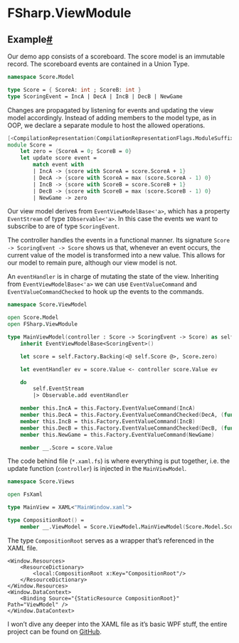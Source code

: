 # FSharp.ViewModule

## Example[#](https://riptutorial.com/fsharp/example/27305/fsharp-viewmodule#example)

Our demo app consists of a scoreboard. The score model is an immutable record. The scoreboard events are contained in a Union Type.

```fsharp
namespace Score.Model

type Score = { ScoreA: int ; ScoreB: int }    
type ScoringEvent = IncA | DecA | IncB | DecB | NewGame
```

Changes are propagated by listening for events and updating the view model accordingly. Instead of adding members to the model type, as in OOP, we declare a separate module to host the allowed operations.

```fsharp
[<CompilationRepresentation(CompilationRepresentationFlags.ModuleSuffix)>]
module Score =
    let zero = {ScoreA = 0; ScoreB = 0}
    let update score event =
        match event with
        | IncA -> {score with ScoreA = score.ScoreA + 1}
        | DecA -> {score with ScoreA = max (score.ScoreA - 1) 0}
        | IncB -> {score with ScoreB = score.ScoreB + 1}
        | DecB -> {score with ScoreB = max (score.ScoreB - 1) 0}
        | NewGame -> zero 
```

Our view model derives from `EventViewModelBase<'a>`, which has a property `EventStream` of type `IObservable<'a>`. In this case the events we want to subscribe to are of type `ScoringEvent`.

The controller handles the events in a functional manner. Its signature `Score -> ScoringEvent -> Score` shows us that, whenever an event occurs, the current value of the model is transformed into a new value. This allows for our model to remain pure, although our view model is not.

An `eventHandler` is in charge of mutating the state of the view. Inheriting from `EventViewModelBase<'a>` we can use `EventValueCommand` and `EventValueCommandChecked` to hook up the events to the commands.

```fsharp
namespace Score.ViewModel

open Score.Model
open FSharp.ViewModule

type MainViewModel(controller : Score -> ScoringEvent -> Score) as self = 
    inherit EventViewModelBase<ScoringEvent>()

    let score = self.Factory.Backing(<@ self.Score @>, Score.zero)

    let eventHandler ev = score.Value <- controller score.Value ev

    do
        self.EventStream
        |> Observable.add eventHandler

    member this.IncA = this.Factory.EventValueCommand(IncA)
    member this.DecA = this.Factory.EventValueCommandChecked(DecA, (fun _ -> this.Score.ScoreA > 0), [ <@@ this.Score @@> ])
    member this.IncB = this.Factory.EventValueCommand(IncB)
    member this.DecB = this.Factory.EventValueCommandChecked(DecB, (fun _ -> this.Score.ScoreB > 0), [ <@@ this.Score @@> ])
    member this.NewGame = this.Factory.EventValueCommand(NewGame)

    member __.Score = score.Value
```

The code behind file (`*.xaml.fs`) is where everything is put together, i.e. the update function (`controller`) is injected in the `MainViewModel`.

```fsharp
namespace Score.Views

open FsXaml

type MainView = XAML<"MainWindow.xaml">

type CompositionRoot() =
    member __.ViewModel = Score.ViewModel.MainViewModel(Score.Model.Score.update)
```

The type `CompositionRoot` serves as a wrapper that’s referenced in the XAML file.

```xaml
<Window.Resources>
    <ResourceDictionary>
        <local:CompositionRoot x:Key="CompositionRoot"/>
    </ResourceDictionary>
</Window.Resources>
<Window.DataContext>
    <Binding Source="{StaticResource CompositionRoot}" Path="ViewModel" />
</Window.DataContext>
```

I won’t dive any deeper into the XAML file as it’s basic WPF stuff, the entire project can be found on [GitHub](https://github.com/marisks/evented_mvvm/tree/mvc_refactored).